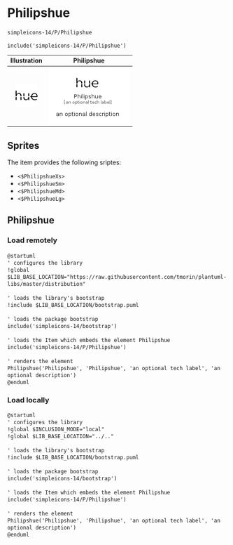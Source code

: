 # Philipshue


```text
simpleicons-14/P/Philipshue
```

```text
include('simpleicons-14/P/Philipshue')
```



| Illustration | Philipshue |
| :---: | :---: |
| ![illustration for Illustration](../../simpleicons-14/P/Philipshue.png) | ![illustration for Philipshue](../../simpleicons-14/P/Philipshue.Local.png) |



## Sprites
The item provides the following sriptes:

- `<$PhilipshueXs>`
- `<$PhilipshueSm>`
- `<$PhilipshueMd>`
- `<$PhilipshueLg>`





## Philipshue

### Load remotely
```plantuml
@startuml
' configures the library
!global $LIB_BASE_LOCATION="https://raw.githubusercontent.com/tmorin/plantuml-libs/master/distribution"

' loads the library's bootstrap
!include $LIB_BASE_LOCATION/bootstrap.puml

' loads the package bootstrap
include('simpleicons-14/bootstrap')

' loads the Item which embeds the element Philipshue
include('simpleicons-14/P/Philipshue')

' renders the element
Philipshue('Philipshue', 'Philipshue', 'an optional tech label', 'an optional description')
@enduml
```

### Load locally
```plantuml
@startuml
' configures the library
!global $INCLUSION_MODE="local"
!global $LIB_BASE_LOCATION="../.."

' loads the library's bootstrap
!include $LIB_BASE_LOCATION/bootstrap.puml

' loads the package bootstrap
include('simpleicons-14/bootstrap')

' loads the Item which embeds the element Philipshue
include('simpleicons-14/P/Philipshue')

' renders the element
Philipshue('Philipshue', 'Philipshue', 'an optional tech label', 'an optional description')
@enduml
```

